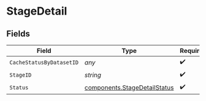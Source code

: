 # StageDetail


## Fields

| Field                                                                        | Type                                                                         | Required                                                                     | Description                                                                  |
| ---------------------------------------------------------------------------- | ---------------------------------------------------------------------------- | ---------------------------------------------------------------------------- | ---------------------------------------------------------------------------- |
| `CacheStatusByDatasetID`                                                     | *any*                                                                        | :heavy_check_mark:                                                           | N/A                                                                          |
| `StageID`                                                                    | *string*                                                                     | :heavy_check_mark:                                                           | N/A                                                                          |
| `Status`                                                                     | [components.StageDetailStatus](../../models/components/stagedetailstatus.md) | :heavy_check_mark:                                                           | N/A                                                                          |